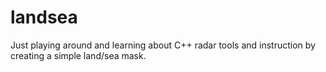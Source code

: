 # landsea

Just playing around and learning about C++ radar tools and instruction by creating a simple land/sea mask.
